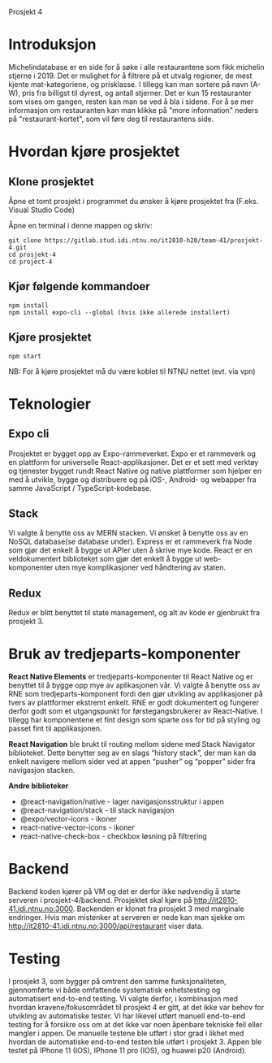 Prosjekt 4

# Introduksjon

Michelindatabase er en side for å søke i alle restaurantene som fikk michelin stjerne i 2019. 
Det er mulighet for å filtrere på et utvalg regioner, de mest kjente mat-kategoriene, og prisklasse. 
I tillegg kan man sortere på navn (A-W), pris fra billigst til dyrest, og antall stjerner. 
Det er kun 15 restauranter som vises om gangen, resten kan man se ved å bla i sidene. 
For å se mer informasjon om restauranten kan man klikke på "more information" neders på "restaurant-kortet", som vil føre deg til restaurantens side. 


# Hvordan kjøre prosjektet


## Klone prosjektet

Åpne et tomt prosjekt i programmet du ønsker å kjøre prosjektet fra (F.eks. Visual Studio Code)

Åpne en terminal i denne mappen og skriv:

    git clone https://gitlab.stud.idi.ntnu.no/it2810-h20/team-41/prosjekt-4.git
    cd prosjekt-4
    cd project-4

## Kjør følgende kommandoer

    npm install
    npm install expo-cli --global (hvis ikke allerede installert)

## Kjøre prosjektet

    npm start

NB: For å kjøre prosjektet må du være koblet til NTNU nettet (evt. via vpn)    


# Teknologier

## Expo cli
Prosjektet er bygget opp av Expo-rammeverket. Expo er et rammeverk og en plattform for universelle React-applikasjoner. Det er et sett med verktøy og tjenester bygget rundt React Native og native plattformer som hjelper en med å utvikle, bygge og distribuere og på iOS-, Android- og webapper fra samme JavaScript / TypeScript-kodebase.

## Stack

Vi valgte å benytte oss av MERN stacken. Vi ønsket å benytte oss av en NoSQL database(se database under). Express er et rammeverk fra Node som gjør
det enkelt å bygge ut APIer uten å skrive mye kode. React er en veldokumentert biblioteket som gjør det enkelt å bygge ut web-komponenter uten mye
komplikasjoner ved håndtering av staten. 

## Redux

Redux er blitt benyttet til state management, og alt av kode er gjenbrukt fra prosjekt 3.



# Bruk av tredjeparts-komponenter

**React Native Elements** er tredjeparts-komponenter til React Native og er benyttet til å bygge opp mye av aplikasjonen vår. 
Vi valgte å benytte oss av RNE som tredjeparts-komponent fordi den gjør utvikling av applikasjoner på tvers av plattformer ekstremt enkelt. 
RNE er godt dokumentert og fungerer derfor godt som et utgangspunkt for førstegangsbrukerer av React-Native. 
I tillegg har komponentene et fint design som sparte oss for tid på styling og passet fint til applikasjonen.


**React Navigation** ble brukt til routing mellom sidene med Stack Navigator biblioteket. Dette benytter seg av en slags “history stack”, der man kan da enkelt navigere mellom sider ved at appen “pusher” og “popper” sider fra navigasjon stacken. 
 

**Andre biblioteker**
- @react-navigation/native - lager navigasjonsstruktur i appen 
- @react-navigation/stack - til stack navigasjon
- @expo/vector-icons - ikoner
- react-native-vector-icons - ikoner
- react-native-check-box - checkbox løsning på filtrering



# Backend

Backend koden kjører på VM og det er derfor ikke nødvendig å starte serveren i prosjekt-4/backend. 
Prosjektet skal kjøre på http://it2810-41.idi.ntnu.no:3000. Backenden er klonet fra prosjekt 3 med marginale endringer. 
Hvis man mistenker at serveren er nede kan man sjekke om http://it2810-41.idi.ntnu.no:3000/api/restaurant viser data.

# Testing

I prosjekt 3, som bygger på omtrent den samme funksjonaliteten, gjennomførte vi både omfattende systematisk enhetstesting og automatisert end-to-end testing. Vi valgte derfor, i kombinasjon med hvordan kravene/fokusområdet til prosjekt 4 er gitt,
at det ikke var behov for utvikling av automatiske tester. Vi har likevel utført manuell end-to-end testing for å forsikre oss om at det ikke var noen åpenbare tekniske feil eller mangler i appen. De manuelle testene ble utført i stor grad i likhet med hvordan de automatiske end-to-end testen ble utført i prosjekt 3.
Appen ble testet på IPhone 11 (IOS), IPhone 11 pro (IOS), og huawei p20 (Android).



